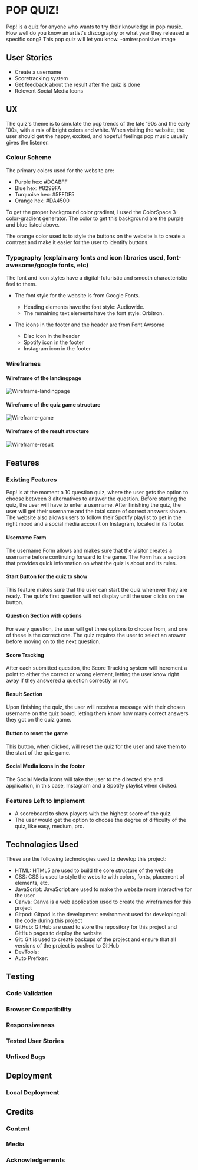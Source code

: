# POP QUIZ!
Pop! is a quiz for anyone who wants to try their knowledge in pop music. How well do you know an artist's discography or what year they released a specific song? This pop quiz will let you know.
-amiresponisive image

## User Stories
* Create a username
* Scoretracking system
* Get feedback about the result after the quiz is done
* Relevent Social Media Icons

## UX
The quiz's theme is to simulate the pop trends of the late '90s and the early '00s, with a mix of bright colors and white.  When visiting the website, the user should get the happy, excited, and hopeful feelings pop music usually gives the listener.

### Colour Scheme
The primary colors used for the website are:
* Purple hex: #DCABFF
* Blue hex: #8299FA 
* Turquoise hex: #5FFDF5
* Orange hex: #DA4500

To get the proper background color gradient, I used the ColorSpace 3-color-gradient generator. The color to get this background are the purple and blue listed above. 

The orange color used is to style the buttons on the website is to create a contrast and make it easier for the user to identify buttons. 

### Typography (explain any fonts and icon libraries used, font-awesome/google fonts, etc)
The font and icon styles have a digital-futuristic and smooth characteristic feel to them.
* The font style for the website is from Google Fonts. 
    * Heading elements have the font style: Audiowide.
    * The remaining text elements have the font style: Orbitron.

* The icons in the footer and the header are from Font Awsome
    * Disc icon in the header
    * Spotify icon in the footer
    * Instagram icon in the footer 

### Wireframes
#### Wireframe of the landingpage
![Wireframe-landingpage](documentation/wireframes/wireframe-intro.png)

#### Wireframe of the quiz game structure 
![Wireframe-game](documentation/wireframes/wireframe-game.png)

#### Wireframe of the result structure
![Wireframe-result](documentation/wireframes/wireframe-result.png)

## Features
### Existing Features
Pop! is at the moment a 10 question quiz, where the user gets the option to choose between 3 alternatives to answer the question. 
Before starting the quiz, the user will have to enter a username. After finishing the quiz, the user will get their username and the total score of correct answers shown.
The website also allows users to follow their Spotify playlist to get in the right mood and a social media account on Instagram, located in its footer.

#### Username Form 
The username Form allows and makes sure that the visitor creates a username before continuing forward to the game. 
The Form has a section that provides quick information on what the quiz is about and its rules. 

#### Start Button for the quiz to show 
This feature makes sure that the user can start the quiz whenever they are ready. The quiz's first question will not display until the user clicks on the button.

#### Question Section with options 
For every question, the user will get three options to choose from, and one of these is the correct one. The quiz requires the user to select an answer before moving on to the next question.

#### Score Tracking 
After each submitted question, the Score Tracking system will increment a point to either the correct or wrong element, letting the user know right away if they answered a question correctly or not.

#### Result Section 
Upon finishing the quiz, the user will receive a message with their chosen username on the quiz board, letting them know how many correct answers they got on the quiz game.

#### Button to reset the game 
This button, when clicked, will reset the quiz for the user and take them to the start of the quiz game.
 
#### Social Media icons in the footer
The Social Media icons will take the user to the directed site and application, in this case, Instagram and a Spotify playlist when clicked.

### Features Left to Implement
* A scoreboard to show players with the highest score of the quiz. 
* The user would get the option to choose the degree of difficulty of the quiz, like easy, medium, pro.

## Technologies Used
These are the following technologies used to develop this project: 
* HTML: HTML5 are used to build the core structure of the website
* CSS: CSS is used to style the website with colors, fonts, placement of elements, etc.
* JavaScript: JavaScript are used to make the website more interactive for the user
* Canva: Canva is a web application used to create the wireframes for this project
* Gitpod: Gitpod is the development environment used for developing all the code during this project
* GitHub: GitHub are used to store the repository for this project and GitHub pages to deploy the website
* Git: Git is used to create backups of the project and ensure that all versions of the project is pushed to GitHub 
* DevTools:
* Auto Prefixer:

## Testing
### Code Validation
### Browser Compatibility
### Responsiveness
### Tested User Stories
### Unfixed Bugs
## Deployment
### Local Deployment
## Credits
### Content
### Media
### Acknowledgements